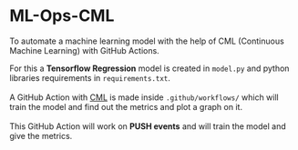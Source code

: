 # ML-Ops-CML
To automate a machine  learning model with the help of CML (Continuous Machine Learning) with GitHub Actions.

For this a **Tensorflow Regression** model is created in `model.py` and python libraries requirements in `requirements.txt`. <br/>
<br/>
A GitHub Action with [CML](https://cml.dev/) is made inside `.github/workflows/` which will train the model and find out the metrics and plot a graph on it. <br/>
<br/>
This GitHub Action will work on **PUSH events** and will train the model and give the metrics.
